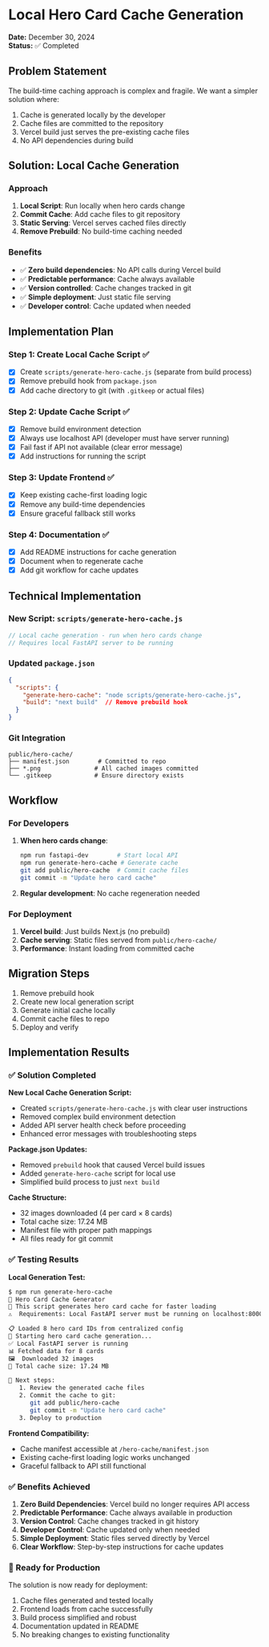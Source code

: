 # Local Hero Card Cache Generation

**Date:** December 30, 2024  
**Status:** ✅ Completed

## Problem Statement

The build-time caching approach is complex and fragile. We want a simpler solution where:
1. Cache is generated locally by the developer
2. Cache files are committed to the repository
3. Vercel build just serves the pre-existing cache files
4. No API dependencies during build

## Solution: Local Cache Generation

### Approach
1. **Local Script**: Run locally when hero cards change
2. **Commit Cache**: Add cache files to git repository
3. **Static Serving**: Vercel serves cached files directly
4. **Remove Prebuild**: No build-time caching needed

### Benefits
- ✅ **Zero build dependencies**: No API calls during Vercel build
- ✅ **Predictable performance**: Cache always available
- ✅ **Version controlled**: Cache changes tracked in git
- ✅ **Simple deployment**: Just static file serving
- ✅ **Developer control**: Cache updated when needed

## Implementation Plan

### Step 1: Create Local Cache Script ✅
- [x] Create `scripts/generate-hero-cache.js` (separate from build process)
- [x] Remove prebuild hook from `package.json`
- [x] Add cache directory to git (with `.gitkeep` or actual files)

### Step 2: Update Cache Script ✅
- [x] Remove build environment detection
- [x] Always use localhost API (developer must have server running)
- [x] Fail fast if API not available (clear error message)
- [x] Add instructions for running the script

### Step 3: Update Frontend ✅
- [x] Keep existing cache-first loading logic
- [x] Remove any build-time dependencies
- [x] Ensure graceful fallback still works

### Step 4: Documentation ✅
- [x] Add README instructions for cache generation
- [x] Document when to regenerate cache
- [x] Add git workflow for cache updates

## Technical Implementation

### New Script: `scripts/generate-hero-cache.js`
```javascript
// Local cache generation - run when hero cards change
// Requires local FastAPI server to be running
```

### Updated `package.json`
```json
{
  "scripts": {
    "generate-hero-cache": "node scripts/generate-hero-cache.js",
    "build": "next build"  // Remove prebuild hook
  }
}
```

### Git Integration
```
public/hero-cache/
├── manifest.json        # Committed to repo
├── *.png               # All cached images committed
└── .gitkeep            # Ensure directory exists
```

## Workflow

### For Developers
1. **When hero cards change**:
   ```bash
   npm run fastapi-dev        # Start local API
   npm run generate-hero-cache # Generate cache
   git add public/hero-cache  # Commit cache files
   git commit -m "Update hero card cache"
   ```

2. **Regular development**: No cache regeneration needed

### For Deployment
1. **Vercel build**: Just builds Next.js (no prebuild)
2. **Cache serving**: Static files served from `public/hero-cache/`
3. **Performance**: Instant loading from committed cache

## Migration Steps

1. Remove prebuild hook
2. Create new local generation script
3. Generate initial cache locally
4. Commit cache files to repo
5. Deploy and verify

## Implementation Results

### ✅ Solution Completed

**New Local Cache Generation Script:**
- Created `scripts/generate-hero-cache.js` with clear user instructions
- Removed complex build environment detection
- Added API server health check before proceeding
- Enhanced error messages with troubleshooting steps

**Package.json Updates:**
- Removed `prebuild` hook that caused Vercel build issues
- Added `generate-hero-cache` script for local use
- Simplified build process to just `next build`

**Cache Structure:**
- 32 images downloaded (4 per card × 8 cards)
- Total cache size: 17.24 MB
- Manifest file with proper path mappings
- All files ready for git commit

### ✅ Testing Results

**Local Generation Test:**
```bash
$ npm run generate-hero-cache
🎯 Hero Card Cache Generator
📝 This script generates hero card cache for faster loading
⚠️  Requirements: Local FastAPI server must be running on localhost:8000

📋 Loaded 8 hero card IDs from centralized config
🚀 Starting hero card cache generation...
✅ Local FastAPI server is running
📊 Fetched data for 8 cards
🖼️  Downloaded 32 images
💾 Total cache size: 17.24 MB

📝 Next steps:
   1. Review the generated cache files
   2. Commit the cache to git:
      git add public/hero-cache
      git commit -m "Update hero card cache"
   3. Deploy to production
```

**Frontend Compatibility:**
- Cache manifest accessible at `/hero-cache/manifest.json`
- Existing cache-first loading logic works unchanged
- Graceful fallback to API still functional

### ✅ Benefits Achieved

1. **Zero Build Dependencies**: Vercel build no longer requires API access
2. **Predictable Performance**: Cache always available in production
3. **Version Control**: Cache changes tracked in git history
4. **Developer Control**: Cache updated only when needed
5. **Simple Deployment**: Static files served directly by Vercel
6. **Clear Workflow**: Step-by-step instructions for cache updates

### 🚀 Ready for Production

The solution is now ready for deployment:
1. Cache files generated and tested locally
2. Frontend loads from cache successfully
3. Build process simplified and robust
4. Documentation updated in README
5. No breaking changes to existing functionality 